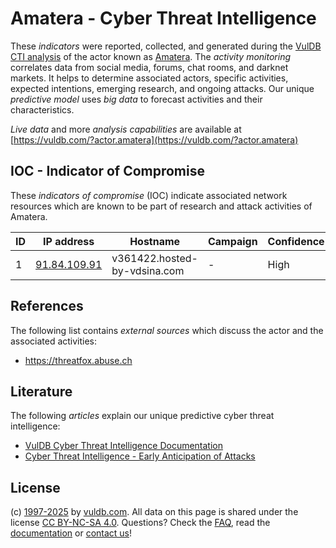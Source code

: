 # Amatera - Cyber Threat Intelligence

These _indicators_ were reported, collected, and generated during the [VulDB CTI analysis](https://vuldb.com/?kb.cti) of the actor known as [Amatera](https://vuldb.com/?actor.amatera). The _activity monitoring_ correlates data from social media, forums, chat rooms, and darknet markets. It helps to determine associated actors, specific activities, expected intentions, emerging research, and ongoing attacks. Our unique _predictive model_ uses _big data_ to forecast activities and their characteristics.

_Live data_ and more _analysis capabilities_ are available at [https://vuldb.com/?actor.amatera](https://vuldb.com/?actor.amatera)

## IOC - Indicator of Compromise

These _indicators of compromise_ (IOC) indicate associated network resources which are known to be part of research and attack activities of Amatera.

ID | IP address | Hostname | Campaign | Confidence
-- | ---------- | -------- | -------- | ----------
1 | [91.84.109.91](https://vuldb.com/?ip.91.84.109.91) | v361422.hosted-by-vdsina.com | - | High

## References

The following list contains _external sources_ which discuss the actor and the associated activities:

* https://threatfox.abuse.ch

## Literature

The following _articles_ explain our unique predictive cyber threat intelligence:

* [VulDB Cyber Threat Intelligence Documentation](https://vuldb.com/?kb.cti)
* [Cyber Threat Intelligence - Early Anticipation of Attacks](https://www.scip.ch/en/?labs.20201022)

## License

(c) [1997-2025](https://vuldb.com/?kb.changelog) by [vuldb.com](https://vuldb.com/?kb.about). All data on this page is shared under the license [CC BY-NC-SA 4.0](https://creativecommons.org/licenses/by-nc-sa/4.0/). Questions? Check the [FAQ](https://vuldb.com/?kb.faq), read the [documentation](https://vuldb.com/?kb) or [contact us](https://vuldb.com/?contact)!
